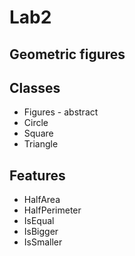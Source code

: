 # Lab2
## Geometric figures

## Classes
* Figures - abstract
* Circle
* Square
* Triangle
## Features
* HalfArea
* HalfPerimeter
* IsEqual
* IsBigger
* IsSmaller
